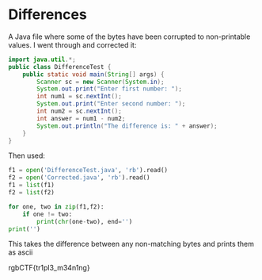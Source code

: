 # Differences

A Java file where some of the bytes have been corrupted to non-printable values. I went through and corrected it:
```java
import java.util.*;
public class DifferenceTest {
    public static void main(String[] args) {
        Scanner sc = new Scanner(System.in);
        System.out.print("Enter first number: ");
        int num1 = sc.nextInt();
        System.out.print("Enter second number: ");
        int num2 = sc.nextInt();
        int answer = num1 - num2;
        System.out.println("The difference is: " + answer);
    }
}
```
Then used:
```python
f1 = open('DifferenceTest.java', 'rb').read()
f2 = open('Corrected.java', 'rb').read()
f1 = list(f1)
f2 = list(f2)

for one, two in zip(f1,f2):
    if one != two:
        print(chr(one-two), end='')
print('')
```
This takes the difference between any non-matching bytes and prints them as ascii

rgbCTF{tr1pl3_m34n1ng}
